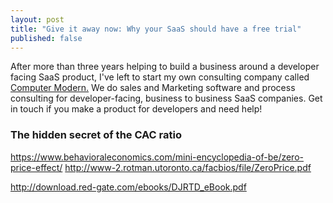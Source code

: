 ```yaml
---
layout: post
title: "Give it away now: Why your SaaS should have a free trial"
published: false
---
```


<div id="cta">After more than three years helping to build a business around a developer facing SaaS product, I've left to start my own consulting company called <a href="http://computermodern.io">Computer Modern.</a> We do sales and Marketing software and process consulting for <span class="highlight">developer-facing, business to business SaaS companies</span>. Get in touch if you make a product for developers and need help!</div>

### The hidden secret of the CAC ratio

https://www.behavioraleconomics.com/mini-encyclopedia-of-be/zero-price-effect/
http://www-2.rotman.utoronto.ca/facbios/file/ZeroPrice.pdf

http://download.red-gate.com/ebooks/DJRTD_eBook.pdf
